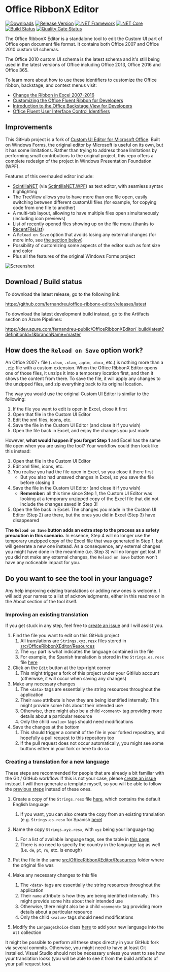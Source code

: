 
# Office RibbonX Editor

[![Downloads](https://img.shields.io/github/downloads/fernandreu/office-ribbonx-editor/total.svg?style=popout)](https://github.com/fernandreu/office-ribbonx-editor/releases)
[![Release Version](https://img.shields.io/github/release/fernandreu/office-ribbonx-editor)](https://github.com/fernandreu/office-ribbonx-editor/releases/latest)
[![.NET Framework](https://img.shields.io/badge/.NET%20Framework-%3E%3D%204.6.1-informational)](https://dotnet.microsoft.com/download)
[![.NET Core](https://img.shields.io/badge/.NET%20Core-%3E%3D%203.1.0-informational)](https://dotnet.microsoft.com/download)
[![Build Status](https://dev.azure.com/fernandreu-public/OfficeRibbonXEditor/_apis/build/status/CI%20Pipeline?branchName=master&stageName=Build)](https://dev.azure.com/fernandreu-public/OfficeRibbonXEditor/_build/latest?definitionId=1&branchName=master)
[![Quality Gate Status](https://sonarcloud.io/api/project_badges/measure?project=fernandreu_office-ribbonx-editor&metric=alert_status)](https://sonarcloud.io/dashboard?id=fernandreu_office-ribbonx-editor)

The Office RibbonX Editor is a standalone tool to edit the Custom UI part of Office open document file format. 
It contains both Office 2007 and Office 2010 custom UI schemas.

The Office 2010 custom UI schema is the latest schema and it's still being used in the latest versions of Office including
Office 2013, Office 2016 and Office 365.

To learn more about how to use these identifiers to customize the Office ribbon, backstage, and context menus visit:
 - [Change the Ribbon in Excel 2007-2016](https://www.rondebruin.nl/win/s2/win001.htm)
 - [Customizing the Office Fluent Ribbon for Developers](https://msdn.microsoft.com/en-us/library/aa338202(v=office.14).aspx)
 - [Introduction to the Office Backstage View for Developers](https://msdn.microsoft.com/en-us/library/ee691833(office.14).aspx)
 - [Office Fluent User Interface Control Identifiers](https://github.com/OfficeDev/office-fluent-ui-command-identifiers)


## Improvements

This GitHub project is a fork of [Custom UI Editor for Microsoft Office](https://github.com/OfficeDev/office-custom-ui-editor). Built on Windows Forms, the original editor by Microsoft is useful on its own, but it has some limitations. Rather than
trying to address those limitations by performing small contributions to the original project, this repo offers a complete redesign
of the project in Windows Presentation Foundation (WPF).

Features of this overhauled editor include:
- [ScintillaNET](https://github.com/jacobslusser/ScintillaNET) (via [SctintillaNET.WPF](https://github.com/Stumpii/ScintillaNET.WPF/tree/master/ScintillaNET.WPF)) as text editor, with seamless syntax highlighting
- The TreeView allows you to have more than one file open, easily switching between different customUI files (for example,
for copying code from one file to another)
- A multi-tab layout, allowing to have multiple files open simultaneously (including icon previews)
- List of recently opened files showing up on the file menu (thanks to 
[RecentFileList](https://www.codeproject.com/Articles/23731/RecentFileList-a-WPF-MRU))
- A `Reload on Save` option that avoids losing any external changes (for more info, see [the section below](#how-does-the-reload-on-save-option-work))
- Possibility of customizing some aspects of the editor such as font size and color
- Plus all the features of the original Windows Forms project

![Screenshot](docs/Screenshot.png)


## Download / Build status

To download the latest release, go to the following link:

https://github.com/fernandreu/office-ribbonx-editor/releases/latest

To download the latest development build instead, go to the Artifacts section on Azure Pipelines:

https://dev.azure.com/fernandreu-public/OfficeRibbonXEditor/_build/latest?definitionId=1&branchName=master


## How does the `Reload on Save` option work?

An Office 2007+ file (`.xlsm`, `.xlam`, `.pptm`, `.docx`, etc.) is nothing more than a `.zip` file with a
custom extension. When the Office RibbonX Editor opens one of those files, it unzips it into a temporary
location first, and then it shows the content from there. To save the file, it will apply any changes to
the unzipped files, and zip everything back to its original location.

The way you would use the original Custom UI Editor is similar to the following:

1.	If the file you want to edit is open in Excel, close it first
2.	Open that file in the Custom UI Editor
3.	Edit the xml files, icons, etc.
4.	Save the file in the Custom UI Editor (and close it if you wish)
5.	Open the file back in Excel, and enjoy the changes you just made

However, **what would happen if you forget Step 1** and Excel has the same file open when you are using the
tool? Your workflow could then look like this instead:

1.	Open that file in the Custom UI Editor
2.	Edit xml files, icons, etc.
3.	You realise you had the file open in Excel, so you close it there first
    - But you also had unsaved changes in Excel, so you save the file before closing it
4.	Save the file in the Custom UI Editor (and close it if you wish)
    -	**Remember:** all this time since Step 1, the Custom UI Editor was looking at a temporary unzipped copy
    of the Excel file that did not include the changes saved in Step 3!
5.	Open the file back in Excel. The changes you made in the Custom UI Editor (Step 2) are there, but the ones
you did in Excel (Step 3) have disappeared

**The `Reload on Save` button adds an extra step to the process as a safety precaution in this scenario.** In
essence, Step 4 will no longer use the temporary unzipped copy of the Excel file that was generated in Step 1,
but will generate a new one instead. As a consequence, any external changes you might have done in the meantime
(i.e. Step 3) will no longer get lost. If you did not make any external changes, the `Reload on Save` button
won’t have any noticeable impact for you.


## Do you want to see the tool in your language?

Any help improving existing translations or adding new ones is welcome. I will add your names to a list of
acknowledgments, either in this readme or in the About section of the tool itself.

### Improving an existing translation

If you get stuck in any step, feel free to [create an issue](https://github.com/fernandreu/office-ribbonx-editor/issues/new)
and I will assist you.

1. Find the file you want to edit on this GitHub project
    1. All translations are `Strings.xyz.resx` files stored in [src/OfficeRibbonXEditor/Resources](https://github.com/fernandreu/office-ribbonx-editor/tree/master/src/OfficeRibbonXEditor/Resources)
    2. The `xyz` part is what indicates the language contained in the file
    3. For example, the Spanish translation is stored in the `Strings.es.resx` file [here](https://github.com/fernandreu/office-ribbonx-editor/blob/master/src/OfficeRibbonXEditor/Resources/Strings.es.resx)
2. Click on the `Edit` button at the top-right corner
    1. This might trigger a fork of this project under your GitHub account (otherwise, it will occur when saving any changes)
3. Make any necessary changes
    1. The `<data>` tags are essentially the string resources throughout the application
    2. Their `name` attribute is how they are being identified internally. This might provide some hits about their intended use
    3. Otherwise, there might also be a child `<comment>` tag providing more details about a particular resource
    4. Only the child `<value>` tags should need modifications
4. Save the changes at the bottom
    1. This should trigger a commit of the file in your forked repository, and hopefully a pull request to this
      repository too
    2. If the pull request does not occur automatically, you might see some buttons either in your fork or here
      to do so

### Creating a translation for a new language

These steps are recommended for people that are already a bit familiar with the Git / GitHub workflow. If this 
is not your case, please [create an issue](https://github.com/fernandreu/office-ribbonx-editor/issues/new)
instead. I will then generate a template myself, so you will be able to follow the 
[previous steps](#improving-an-existing-translation) instead of these ones.

1. Create a copy of the `Strings.resx` file [here](https://github.com/fernandreu/office-ribbonx-editor/blob/master/src/OfficeRibbonXEditor/Resources/Strings.resx), which contains the default English language
    1. If you want, you can also create the copy from an existing translation (e.g. `Strings.es.resx` for Spanish [here](https://github.com/fernandreu/office-ribbonx-editor/blob/master/src/OfficeRibbonXEditor/Resources/Strings.es.resx))
    
2. Name the copy `Strings.xyz.resx`, with `xyz` being your language tag
    1. For a list of available language tags, see the table in [this page](https://docs.microsoft.com/en-us/openspecs/windows_protocols/ms-lcid/a9eac961-e77d-41a6-90a5-ce1a8b0cdb9c)
    2. There is no need to specify the country in the language tag as well (i.e. `de`, `pt`, `ru`, etc. is enough)
  
3. Put the file in the same [src/OfficeRibbonXEditor/Resources](https://github.com/fernandreu/office-ribbonx-editor/tree/master/src/OfficeRibbonXEditor/Resources)
  folder where the original file was
  
4. Make any necessary changes to this file
    1. The `<data>` tags are essentially the string resources throughout the application
    2. Their `name` attribute is how they are being identified internally. This might provide some hits about their intended use
    3. Otherwise, there might also be a child `<comment>` tag providing more details about a particular resource
    4. Only the child `<value>` tags should need modifications
    
5. Modify the `LanguageChoice` class [here](https://github.com/fernandreu/office-ribbonx-editor/blob/master/src/OfficeRibbonXEditor/Helpers/LanguageChoice.cs)
  to add your new language into the `All` collection

It might be possible to perform all these steps directly in your GitHub fork via several commits. Otherwise,
you might need to have at least Git installed. Visual Studio should not be necessary unless you want to see
how your translation looks (you will be able to see it from the build artifacts of your pull request too).
